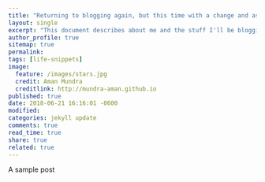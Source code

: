 ```yaml
---
title: "Returning to blogging again, but this time with a change and as a serious+mature programmer"
layout: single
excerpt: "This document describes about me and the stuff I'll be blogging in the coming days. Mostly I'll be doing programming and some open source projects."
author_profile: true
sitemap: true
permalink:
tags: [life-snippets]
image:
  feature: /images/stars.jpg
  credit: Aman Mundra
  creditlink: http://mundra-aman.github.io
published: true
date: 2018-06-21 16:16:01 -0600
modified: 
categories: jekyll update
comments: true
read_time: true
share: true
related: true
---
```


A sample post